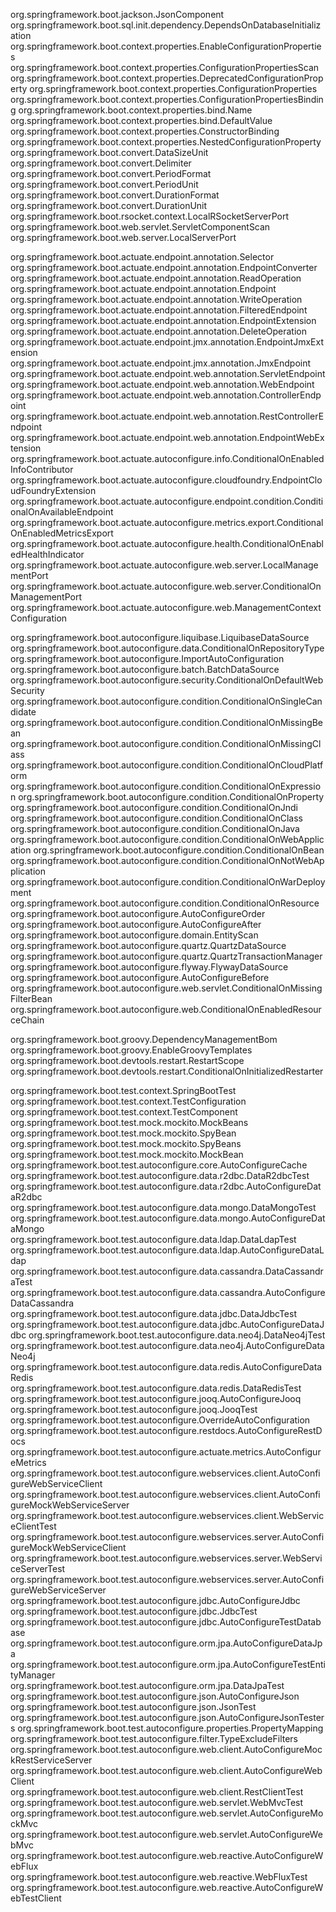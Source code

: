 org.springframework.boot.jackson.JsonComponent
org.springframework.boot.sql.init.dependency.DependsOnDatabaseInitialization
org.springframework.boot.context.properties.EnableConfigurationProperties
org.springframework.boot.context.properties.ConfigurationPropertiesScan
org.springframework.boot.context.properties.DeprecatedConfigurationProperty
org.springframework.boot.context.properties.ConfigurationProperties
org.springframework.boot.context.properties.ConfigurationPropertiesBinding
org.springframework.boot.context.properties.bind.Name
org.springframework.boot.context.properties.bind.DefaultValue
org.springframework.boot.context.properties.ConstructorBinding
org.springframework.boot.context.properties.NestedConfigurationProperty
org.springframework.boot.convert.DataSizeUnit
org.springframework.boot.convert.Delimiter
org.springframework.boot.convert.PeriodFormat
org.springframework.boot.convert.PeriodUnit
org.springframework.boot.convert.DurationFormat
org.springframework.boot.convert.DurationUnit
org.springframework.boot.rsocket.context.LocalRSocketServerPort
org.springframework.boot.web.servlet.ServletComponentScan
org.springframework.boot.web.server.LocalServerPort

org.springframework.boot.actuate.endpoint.annotation.Selector
org.springframework.boot.actuate.endpoint.annotation.EndpointConverter
org.springframework.boot.actuate.endpoint.annotation.ReadOperation
org.springframework.boot.actuate.endpoint.annotation.Endpoint
org.springframework.boot.actuate.endpoint.annotation.WriteOperation
org.springframework.boot.actuate.endpoint.annotation.FilteredEndpoint
org.springframework.boot.actuate.endpoint.annotation.EndpointExtension
org.springframework.boot.actuate.endpoint.annotation.DeleteOperation
org.springframework.boot.actuate.endpoint.jmx.annotation.EndpointJmxExtension
org.springframework.boot.actuate.endpoint.jmx.annotation.JmxEndpoint
org.springframework.boot.actuate.endpoint.web.annotation.ServletEndpoint
org.springframework.boot.actuate.endpoint.web.annotation.WebEndpoint
org.springframework.boot.actuate.endpoint.web.annotation.ControllerEndpoint
org.springframework.boot.actuate.endpoint.web.annotation.RestControllerEndpoint
org.springframework.boot.actuate.endpoint.web.annotation.EndpointWebExtension
org.springframework.boot.actuate.autoconfigure.info.ConditionalOnEnabledInfoContributor
org.springframework.boot.actuate.autoconfigure.cloudfoundry.EndpointCloudFoundryExtension
org.springframework.boot.actuate.autoconfigure.endpoint.condition.ConditionalOnAvailableEndpoint
org.springframework.boot.actuate.autoconfigure.metrics.export.ConditionalOnEnabledMetricsExport
org.springframework.boot.actuate.autoconfigure.health.ConditionalOnEnabledHealthIndicator
org.springframework.boot.actuate.autoconfigure.web.server.LocalManagementPort
org.springframework.boot.actuate.autoconfigure.web.server.ConditionalOnManagementPort
org.springframework.boot.actuate.autoconfigure.web.ManagementContextConfiguration

org.springframework.boot.autoconfigure.liquibase.LiquibaseDataSource
org.springframework.boot.autoconfigure.data.ConditionalOnRepositoryType
org.springframework.boot.autoconfigure.ImportAutoConfiguration
org.springframework.boot.autoconfigure.batch.BatchDataSource
org.springframework.boot.autoconfigure.security.ConditionalOnDefaultWebSecurity
org.springframework.boot.autoconfigure.condition.ConditionalOnSingleCandidate
org.springframework.boot.autoconfigure.condition.ConditionalOnMissingBean
org.springframework.boot.autoconfigure.condition.ConditionalOnMissingClass
org.springframework.boot.autoconfigure.condition.ConditionalOnCloudPlatform
org.springframework.boot.autoconfigure.condition.ConditionalOnExpression
org.springframework.boot.autoconfigure.condition.ConditionalOnProperty
org.springframework.boot.autoconfigure.condition.ConditionalOnJndi
org.springframework.boot.autoconfigure.condition.ConditionalOnClass
org.springframework.boot.autoconfigure.condition.ConditionalOnJava
org.springframework.boot.autoconfigure.condition.ConditionalOnWebApplication
org.springframework.boot.autoconfigure.condition.ConditionalOnBean
org.springframework.boot.autoconfigure.condition.ConditionalOnNotWebApplication
org.springframework.boot.autoconfigure.condition.ConditionalOnWarDeployment
org.springframework.boot.autoconfigure.condition.ConditionalOnResource
org.springframework.boot.autoconfigure.AutoConfigureOrder
org.springframework.boot.autoconfigure.AutoConfigureAfter
org.springframework.boot.autoconfigure.domain.EntityScan
org.springframework.boot.autoconfigure.quartz.QuartzDataSource
org.springframework.boot.autoconfigure.quartz.QuartzTransactionManager
org.springframework.boot.autoconfigure.flyway.FlywayDataSource
org.springframework.boot.autoconfigure.AutoConfigureBefore
org.springframework.boot.autoconfigure.web.servlet.ConditionalOnMissingFilterBean
org.springframework.boot.autoconfigure.web.ConditionalOnEnabledResourceChain

org.springframework.boot.groovy.DependencyManagementBom
org.springframework.boot.groovy.EnableGroovyTemplates
org.springframework.boot.devtools.restart.RestartScope
org.springframework.boot.devtools.restart.ConditionalOnInitializedRestarter

org.springframework.boot.test.context.SpringBootTest
org.springframework.boot.test.context.TestConfiguration
org.springframework.boot.test.context.TestComponent
org.springframework.boot.test.mock.mockito.MockBeans
org.springframework.boot.test.mock.mockito.SpyBean
org.springframework.boot.test.mock.mockito.SpyBeans
org.springframework.boot.test.mock.mockito.MockBean
org.springframework.boot.test.autoconfigure.core.AutoConfigureCache
org.springframework.boot.test.autoconfigure.data.r2dbc.DataR2dbcTest
org.springframework.boot.test.autoconfigure.data.r2dbc.AutoConfigureDataR2dbc
org.springframework.boot.test.autoconfigure.data.mongo.DataMongoTest
org.springframework.boot.test.autoconfigure.data.mongo.AutoConfigureDataMongo
org.springframework.boot.test.autoconfigure.data.ldap.DataLdapTest
org.springframework.boot.test.autoconfigure.data.ldap.AutoConfigureDataLdap
org.springframework.boot.test.autoconfigure.data.cassandra.DataCassandraTest
org.springframework.boot.test.autoconfigure.data.cassandra.AutoConfigureDataCassandra
org.springframework.boot.test.autoconfigure.data.jdbc.DataJdbcTest
org.springframework.boot.test.autoconfigure.data.jdbc.AutoConfigureDataJdbc
org.springframework.boot.test.autoconfigure.data.neo4j.DataNeo4jTest
org.springframework.boot.test.autoconfigure.data.neo4j.AutoConfigureDataNeo4j
org.springframework.boot.test.autoconfigure.data.redis.AutoConfigureDataRedis
org.springframework.boot.test.autoconfigure.data.redis.DataRedisTest
org.springframework.boot.test.autoconfigure.jooq.AutoConfigureJooq
org.springframework.boot.test.autoconfigure.jooq.JooqTest
org.springframework.boot.test.autoconfigure.OverrideAutoConfiguration
org.springframework.boot.test.autoconfigure.restdocs.AutoConfigureRestDocs
org.springframework.boot.test.autoconfigure.actuate.metrics.AutoConfigureMetrics
org.springframework.boot.test.autoconfigure.webservices.client.AutoConfigureWebServiceClient
org.springframework.boot.test.autoconfigure.webservices.client.AutoConfigureMockWebServiceServer
org.springframework.boot.test.autoconfigure.webservices.client.WebServiceClientTest
org.springframework.boot.test.autoconfigure.webservices.server.AutoConfigureMockWebServiceClient
org.springframework.boot.test.autoconfigure.webservices.server.WebServiceServerTest
org.springframework.boot.test.autoconfigure.webservices.server.AutoConfigureWebServiceServer
org.springframework.boot.test.autoconfigure.jdbc.AutoConfigureJdbc
org.springframework.boot.test.autoconfigure.jdbc.JdbcTest
org.springframework.boot.test.autoconfigure.jdbc.AutoConfigureTestDatabase
org.springframework.boot.test.autoconfigure.orm.jpa.AutoConfigureDataJpa
org.springframework.boot.test.autoconfigure.orm.jpa.AutoConfigureTestEntityManager
org.springframework.boot.test.autoconfigure.orm.jpa.DataJpaTest
org.springframework.boot.test.autoconfigure.json.AutoConfigureJson
org.springframework.boot.test.autoconfigure.json.JsonTest
org.springframework.boot.test.autoconfigure.json.AutoConfigureJsonTesters
org.springframework.boot.test.autoconfigure.properties.PropertyMapping
org.springframework.boot.test.autoconfigure.filter.TypeExcludeFilters
org.springframework.boot.test.autoconfigure.web.client.AutoConfigureMockRestServiceServer
org.springframework.boot.test.autoconfigure.web.client.AutoConfigureWebClient
org.springframework.boot.test.autoconfigure.web.client.RestClientTest
org.springframework.boot.test.autoconfigure.web.servlet.WebMvcTest
org.springframework.boot.test.autoconfigure.web.servlet.AutoConfigureMockMvc
org.springframework.boot.test.autoconfigure.web.servlet.AutoConfigureWebMvc
org.springframework.boot.test.autoconfigure.web.reactive.AutoConfigureWebFlux
org.springframework.boot.test.autoconfigure.web.reactive.WebFluxTest
org.springframework.boot.test.autoconfigure.web.reactive.AutoConfigureWebTestClient